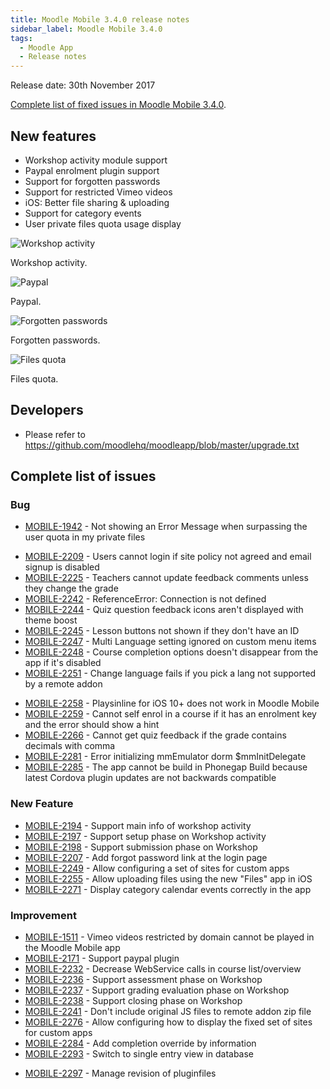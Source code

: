 ```yaml
---
title: Moodle Mobile 3.4.0 release notes
sidebar_label: Moodle Mobile 3.4.0
tags:
  - Moodle App
  - Release notes
---
```


Release date: 30th November 2017

[Complete list of fixed issues in Moodle Mobile 3.4.0](https://tracker.moodle.org/jira/secure/ReleaseNote.jspa?projectId=10070&version=15857).

## New features

- Workshop activity module support
- Paypal enrolment plugin support
- Support for forgotten passwords
- Support for restricted Vimeo videos
- iOS: Better file sharing & uploading
- Support for category events
- User private files quota usage display

<div class="row">
<div class="col" style={{maxWidth: 300}}>

![Workshop activity](./_files/mm34001.png)
<figcaption>Workshop activity.</figcaption>
</div>
<div class="col" style={{maxWidth: 300}}>

![Paypal](./_files/mm34002.png)
<figcaption>Paypal.</figcaption>
</div>
</div><div class="row">
<div class="col" style={{maxWidth: 300}}>

![Forgotten passwords](./_files/mm34003.png)
<figcaption>Forgotten passwords.</figcaption>
</div>
<div class="col" style={{maxWidth: 300}}>

![Files quota](./_files/mm34004.png)
<figcaption>Files quota.</figcaption>
</div>
</div>

## Developers

- Please refer to <https://github.com/moodlehq/moodleapp/blob/master/upgrade.txt>

## Complete list of issues

### Bug

- [MOBILE-1942](https://tracker.moodle.org/browse/MOBILE-1942) - Not showing an Error Message when surpassing the user quota in my private files
<!-- cspell:disable-next-line -->
- [MOBILE-2209](https://tracker.moodle.org/browse/MOBILE-2209) - Users cannot login if site policy not agreed and email signup is disabled
- [MOBILE-2225](https://tracker.moodle.org/browse/MOBILE-2225) - Teachers cannot update feedback comments unless they change the grade
- [MOBILE-2242](https://tracker.moodle.org/browse/MOBILE-2242) - ReferenceError: Connection is not defined
- [MOBILE-2244](https://tracker.moodle.org/browse/MOBILE-2244) - Quiz question feedback icons aren't displayed with theme boost
- [MOBILE-2245](https://tracker.moodle.org/browse/MOBILE-2245) - Lesson buttons not shown if they don't have an ID
- [MOBILE-2247](https://tracker.moodle.org/browse/MOBILE-2247) - Multi Language setting ignored on custom menu items
- [MOBILE-2248](https://tracker.moodle.org/browse/MOBILE-2248) - Course completion options doesn't disappear from the app if it's disabled
- [MOBILE-2251](https://tracker.moodle.org/browse/MOBILE-2251) - Change language fails if you pick a lang not supported by a remote addon
<!-- cspell:disable-next-line -->
- [MOBILE-2258](https://tracker.moodle.org/browse/MOBILE-2258) - Playsinline for iOS 10+ does not work in Moodle Mobile
- [MOBILE-2259](https://tracker.moodle.org/browse/MOBILE-2259) - Cannot self enrol in a course if it has an enrolment key and the error should show a hint
- [MOBILE-2266](https://tracker.moodle.org/browse/MOBILE-2266) - Cannot get quiz feedback if the grade contains decimals with comma
- [MOBILE-2281](https://tracker.moodle.org/browse/MOBILE-2281) - Error initializing mmEmulator dorm $mmInitDelegate
- [MOBILE-2285](https://tracker.moodle.org/browse/MOBILE-2285) - The app cannot be build in Phonegap Build because latest Cordova plugin updates are not backwards compatible

### New Feature

- [MOBILE-2194](https://tracker.moodle.org/browse/MOBILE-2194) - Support main info of workshop activity
- [MOBILE-2197](https://tracker.moodle.org/browse/MOBILE-2197) - Support setup phase on Workshop activity
- [MOBILE-2198](https://tracker.moodle.org/browse/MOBILE-2198) - Support submission phase on Workshop
- [MOBILE-2207](https://tracker.moodle.org/browse/MOBILE-2207) - Add forgot password link at the login page
- [MOBILE-2249](https://tracker.moodle.org/browse/MOBILE-2249) - Allow configuring a set of sites for custom apps
- [MOBILE-2255](https://tracker.moodle.org/browse/MOBILE-2255) - Allow uploading files using the new "Files" app in iOS
- [MOBILE-2271](https://tracker.moodle.org/browse/MOBILE-2271) - Display category calendar events correctly in the app

### Improvement

- [MOBILE-1511](https://tracker.moodle.org/browse/MOBILE-1511) - Vimeo videos restricted by domain cannot be played in the Moodle Mobile app
- [MOBILE-2171](https://tracker.moodle.org/browse/MOBILE-2171) - Support paypal plugin
- [MOBILE-2232](https://tracker.moodle.org/browse/MOBILE-2232) - Decrease WebService calls in course list/overview
- [MOBILE-2236](https://tracker.moodle.org/browse/MOBILE-2236) - Support assessment phase on Workshop
- [MOBILE-2237](https://tracker.moodle.org/browse/MOBILE-2237) - Support grading evaluation phase on Workshop
- [MOBILE-2238](https://tracker.moodle.org/browse/MOBILE-2238) - Support closing phase on Workshop
- [MOBILE-2241](https://tracker.moodle.org/browse/MOBILE-2241) - Don't include original JS files to remote addon zip file
- [MOBILE-2276](https://tracker.moodle.org/browse/MOBILE-2276) - Allow configuring how to display the fixed set of sites for custom apps
- [MOBILE-2284](https://tracker.moodle.org/browse/MOBILE-2284) - Add completion override by information
- [MOBILE-2293](https://tracker.moodle.org/browse/MOBILE-2293) - Switch to single entry view in database
<!-- cspell:disable-next-line -->
- [MOBILE-2297](https://tracker.moodle.org/browse/MOBILE-2297) - Manage revision of pluginfiles
